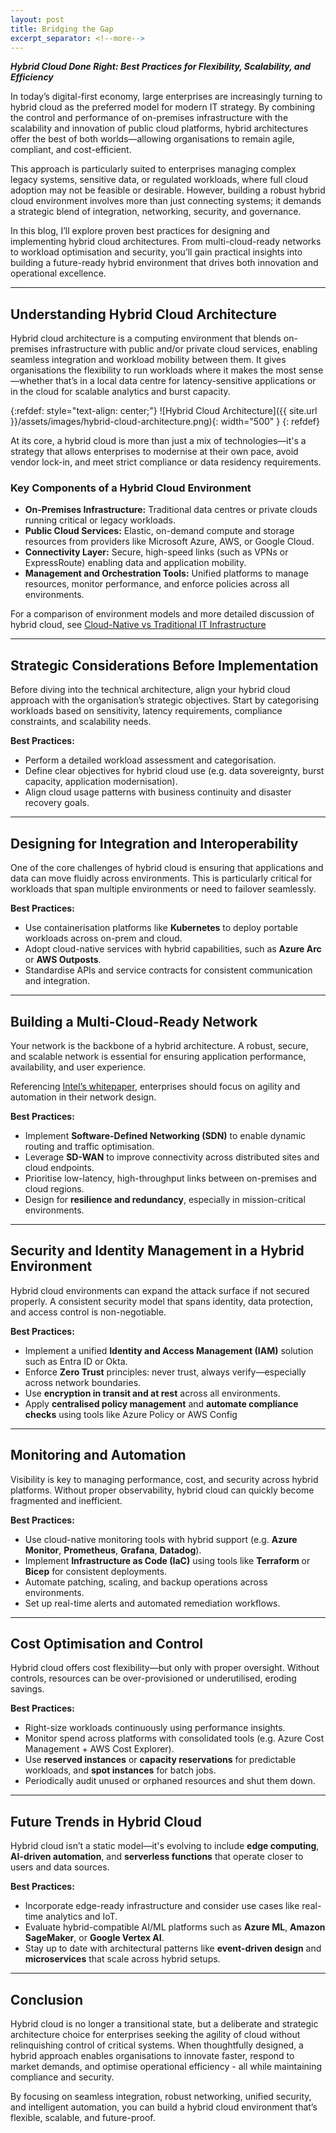 ```yaml
---
layout: post
title: Bridging the Gap
excerpt_separator: <!--more-->
---
```


***Hybrid Cloud Done Right: Best Practices for Flexibility, Scalability, and Efficiency***

In today’s digital-first economy, large enterprises are increasingly turning to hybrid cloud as the preferred model for modern IT strategy. By combining the control and performance of on-premises infrastructure with the scalability and innovation of public cloud platforms, hybrid architectures offer the best of both worlds—allowing organisations to remain agile, compliant, and cost-efficient.

<!--more-->
This approach is particularly suited to enterprises managing complex legacy systems, sensitive data, or regulated workloads, where full cloud adoption may not be feasible or desirable. However, building a robust hybrid cloud environment involves more than just connecting systems; it demands a strategic blend of integration, networking, security, and governance.

In this blog, I’ll explore proven best practices for designing and implementing hybrid cloud architectures. From multi-cloud-ready networks to workload optimisation and security, you’ll gain practical insights into building a future-ready hybrid environment that drives both innovation and operational excellence.

---

## Understanding Hybrid Cloud Architecture

Hybrid cloud architecture is a computing environment that blends on-premises infrastructure with public and/or private cloud services, enabling seamless integration and workload mobility between them. It gives organisations the flexibility to run workloads where it makes the most sense—whether that’s in a local data centre for latency-sensitive applications or in the cloud for scalable analytics and burst capacity.

{:refdef: style="text-align: center;"}
![Hybrid Cloud Architecture]({{ site.url }}/assets/images/hybrid-cloud-architecture.png){: width="500" }
{: refdef}

At its core, a hybrid cloud is more than just a mix of technologies—it's a strategy that allows enterprises to modernise at their own pace, avoid vendor lock-in, and meet strict compliance or data residency requirements.

### Key Components of a Hybrid Cloud Environment

- **On-Premises Infrastructure:** Traditional data centres or private clouds running critical or legacy workloads.
- **Public Cloud Services:** Elastic, on-demand compute and storage resources from providers like Microsoft Azure, AWS, or Google Cloud.
- **Connectivity Layer:** Secure, high-speed links (such as VPNs or ExpressRoute) enabling data and application mobility.
- **Management and Orchestration Tools:** Unified platforms to manage resources, monitor performance, and enforce policies across all environments.

For a comparison of environment models and more detailed discussion of hybrid cloud, see [Cloud-Native vs Traditional IT Infrastructure](https://abunning.uk/blog/2024/12/cloud-native-vs-traditional-infrastructure)

---

## Strategic Considerations Before Implementation

Before diving into the technical architecture, align your hybrid cloud approach with the organisation’s strategic objectives. Start by categorising workloads based on sensitivity, latency requirements, compliance constraints, and scalability needs.

**Best Practices:**

- Perform a detailed workload assessment and categorisation.
- Define clear objectives for hybrid cloud use (e.g. data sovereignty, burst capacity, application modernisation).
- Align cloud usage patterns with business continuity and disaster recovery goals.

---

## Designing for Integration and Interoperability

One of the core challenges of hybrid cloud is ensuring that applications and data can move fluidly across environments. This is particularly critical for workloads that span multiple environments or need to failover seamlessly.

**Best Practices:**

- Use containerisation platforms like **Kubernetes** to deploy portable workloads across on-prem and cloud.
- Adopt cloud-native services with hybrid capabilities, such as **Azure Arc** or **AWS Outposts**.
- Standardise APIs and service contracts for consistent communication and integration.

---

## Building a Multi-Cloud-Ready Network

Your network is the backbone of a hybrid architecture. A robust, secure, and scalable network is essential for ensuring application performance, availability, and user experience.

Referencing [Intel’s whitepaper](https://www.intel.com/content/www/us/en/it-management/intel-it-best-practices/building-a-multi-cloud-ready-enterprise-network-paper.html), enterprises should focus on agility and automation in their network design.

**Best Practices:**

- Implement **Software-Defined Networking (SDN)** to enable dynamic routing and traffic optimisation.
- Leverage **SD-WAN** to improve connectivity across distributed sites and cloud endpoints.
- Prioritise low-latency, high-throughput links between on-premises and cloud regions.
- Design for **resilience and redundancy**, especially in mission-critical environments.

---

## Security and Identity Management in a Hybrid Environment

Hybrid cloud environments can expand the attack surface if not secured properly. A consistent security model that spans identity, data protection, and access control is non-negotiable.

**Best Practices:**

- Implement a unified **Identity and Access Management (IAM)** solution such as Entra ID or Okta.
- Enforce **Zero Trust** principles: never trust, always verify—especially across network boundaries.
- Use **encryption in transit and at rest** across all environments.
- Apply **centralised policy management** and **automate compliance checks** using tools like Azure Policy or AWS Config

---

## Monitoring and Automation

Visibility is key to managing performance, cost, and security across hybrid platforms. Without proper observability, hybrid cloud can quickly become fragmented and inefficient.

**Best Practices:**

- Use cloud-native monitoring tools with hybrid support (e.g. **Azure Monitor**, **Prometheus**, **Grafana**, **Datadog**).
- Implement **Infrastructure as Code (IaC)** using tools like **Terraform** or **Bicep** for consistent deployments.
- Automate patching, scaling, and backup operations across environments.
- Set up real-time alerts and automated remediation workflows.

---

## Cost Optimisation and Control

Hybrid cloud offers cost flexibility—but only with proper oversight. Without controls, resources can be over-provisioned or underutilised, eroding savings.

**Best Practices:**

- Right-size workloads continuously using performance insights.
- Monitor spend across platforms with consolidated tools (e.g. Azure Cost Management + AWS Cost Explorer).
- Use **reserved instances** or **capacity reservations** for predictable workloads, and **spot instances** for batch jobs.
- Periodically audit unused or orphaned resources and shut them down.

---

## Future Trends in Hybrid Cloud

Hybrid cloud isn’t a static model—it's evolving to include **edge computing**, **AI-driven automation**, and **serverless functions** that operate closer to users and data sources.

**Best Practices:**

- Incorporate edge-ready infrastructure and consider use cases like real-time analytics and IoT.
- Evaluate hybrid-compatible AI/ML platforms such as **Azure ML**, **Amazon SageMaker**, or **Google Vertex AI**.
- Stay up to date with architectural patterns like **event-driven design** and **microservices** that scale across hybrid setups.

---

## Conclusion

Hybrid cloud is no longer a transitional state, but a deliberate and strategic architecture choice for enterprises seeking the agility of cloud without relinquishing control of critical systems. When thoughtfully designed, a hybrid approach enables organisations to innovate faster, respond to market demands, and optimise operational efficiency - all while maintaining compliance and security.

By focusing on seamless integration, robust networking, unified security, and intelligent automation, you can build a hybrid cloud environment that’s flexible, scalable, and future-proof.
